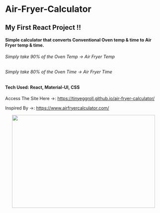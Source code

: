 # Air-Fryer-Calculator


## My First React Project !!
#### Simple calculator that converts Conventional Oven temp & time to Air Fryer temp & time.

###### Simply take 90% of the Oven Temp -> Air Fryer Temp
###### Simply take 80% of the Oven Time -> Air Fryer Time


#### Tech Used: React, Material-UI, CSS 

Access The Site Here ->: https://tinyeggroll.github.io/air-fryer-calculator/

Inspired By ->: https://www.airfryercalculator.com/

<p align="center">
  <img width="460" height="300" src=![webview](https://user-images.githubusercontent.com/60073154/128086032-67d2a624-fe5d-4d6f-836b-fa5bcaf52d3a.png)>
</p>

